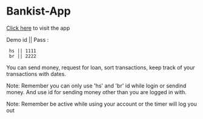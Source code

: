 # Bankist-App

[Click here](https://singular-malasada-697abd.netlify.app/) to visit the app

Demo id || Pass :

     hs || 1111
     br || 2222
     
You can send money, request for loan, sort transactions, keep track of your transactions with dates.

Note: Remember you can only use 'hs' and 'br' id while login or sendind money. And use id for sending money other than you are logged in with.

Note: Remember be active while using your account or the timer will log you out
